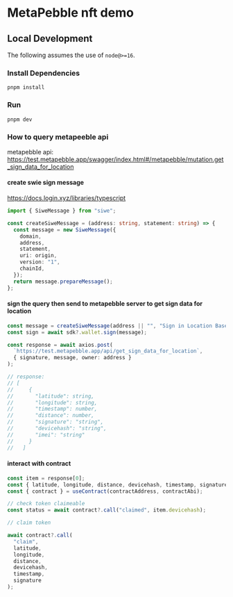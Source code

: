 MetaPebble nft demo
=========================

## Local Development

The following assumes the use of `node@>=16`.

### Install Dependencies

`pnpm install`

### Run

`pnpm dev`

### How to query metapeeble api

metapebble api: https://test.metapebble.app/swagger/index.html#/metapebble/mutation.get_sign_data_for_location

#### create swie sign message

https://docs.login.xyz/libraries/typescript

```ts
import { SiweMessage } from "siwe";

const createSiweMessage = (address: string, statement: string) => {
  const message = new SiweMessage({
    domain,
    address,
    statement,
    uri: origin,
    version: "1",
    chainId,
  });
  return message.prepareMessage();
};
```

#### sign the query then send to metapebble server to get sign data for location

```ts
const message = createSiweMessage(address || "", "Sign in Location Based NFT");
const sign = await sdk?.wallet.sign(message);

const response = await axios.post(
  `https://test.metapebble.app/api/get_sign_data_for_location`,
  { signature, message, owner: address }
);

// response:
// [
//     {
//       "latitude": string,
//       "longitude": string,
//       "timestamp": number,
//       "distance": number,
//       "signature": "string",
//       "devicehash": "string",
//       "imei": "string"
//     }
//   ]
```

#### interact with contract

```ts
const item = response[0];
const { latitude, longitude, distance, devicehash, timestamp, signature } = item
const { contract } = useContract(contractAddress, contractAbi);

// check token claimeable
const status = await contract?.call("claimed", item.devicehash);

// claim token

await contract?.call(
  "claim",
  latitude,
  longitude,
  distance,
  devicehash,
  timestamp,
  signature
);
```
